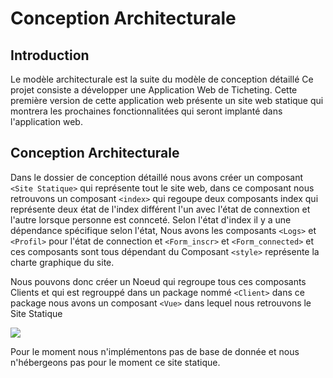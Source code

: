 # Conception Architecturale 

## Introduction

Le modèle architecturale est la suite du modèle de conception détaillé
Ce projet consiste a développer une Application Web de Ticheting. Cette première version de cette application web présente un site web statique qui montrera les prochaines fonctionnalitées qui seront implanté dans l'application web.

## Conception Architecturale  

Dans le dossier de conception détaillé nous avons créer un composant `<Site Statique>` qui représente tout le site web, dans ce composant nous retrouvons un composant `<index>` qui regoupe deux composants index qui représente deux état de l'index différent l'un avec l'état de connextion et l'autre lorsque personne est connceté. Selon l'état d'index il y a une dépendance spécifique selon l'état, Nous avons les composants `<Logs>` et `<Profil>` pour l'état de connection et `<Form_inscr>` et `<Form_connected>` et ces composants sont tous dépendant du Composant `<style>` représente la charte graphique du site.

Nous pouvons donc créer un Noeud qui regroupe tous ces composants Clients et qui est regrouppé dans un package nommé `<Client>` dans ce package nous avons un composant `<Vue>` dans lequel nous retrouvons le Site Statique

<img src='https://cdn.discordapp.com/attachments/1148278381767569508/1165665675667320913/Architecture_Conception_V1.jpg?ex=6547adc2&is=653538c2&hm=ecd4f832ec8a01cb19c5831c40b4ead8315edf994d158f018ba6b87a90aa12b1&'>

Pour le moment nous n'implémentons pas de base de donnée et nous n'hébergeons pas pour le moment ce site statique.

